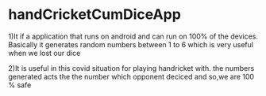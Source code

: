 # handCricketCumDiceApp

1)It if a application that runs on android and can run on 100% of the devices. Basically it generates random numbers between 1 to 6 which is very useful when we lost our dice


2)It is useful in this covid situation for playing handricket with. the numbers generated acts the the number which opponent deciced and so,we are 100 % safe


